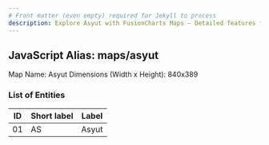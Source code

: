 ```yaml
---
# Front matter (even empty) required for Jekyll to process
description: Explore Asyut with FusionCharts Maps – Detailed features for seamless integration. Try now & enhance your data visualization today! 
---
```


## JavaScript Alias: maps/asyut

Map Name: Asyut
Dimensions (Width x Height): 840x389

### List of Entities

| ID  | Short label | Label |
| --- | ----------- | ----- |
| 01  | AS          | Asyut |
